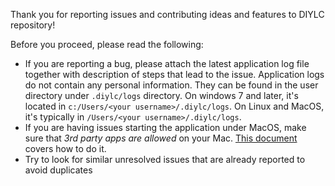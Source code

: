 Thank you for reporting issues and contributing ideas and features to DIYLC repository!

Before you proceed, please read the following:

* If you are reporting a bug, please attach the latest application log file together with description of steps that lead to the issue. Application logs do not contain any personal information. They can be found in the user directory under `.diylc/logs` directory. On windows 7 and later, it's located in `c:/Users/<your username>/.diylc/logs`. On Linux and MacOS, it's typically in `/Users/<your username>/.diylc/logs`.
* If you are having issues starting the application under MacOS, make sure that <i>3rd party apps are allowed</i> on your Mac. <a href="https://support.apple.com/en-us/HT202491">This document</a> covers how to do it.
* Try to look for similar unresolved issues that are already reported to avoid duplicates
